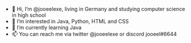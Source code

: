 - 👋 Hi, I’m @jooeelexe, living in Germany and studying computer science in high school
- 👀 I’m interested in Java, Python, HTML and CSS
- 🌱 I’m currently learning Java
- 📫 You can reach me via twitter @jooeelexe or discord jooeel#6644

<!---
jooeelexe/jooeelexe is a ✨ special ✨ repository because its `README.md` (this file) appears on your GitHub profile.
You can click the Preview link to take a look at your changes.
--->
